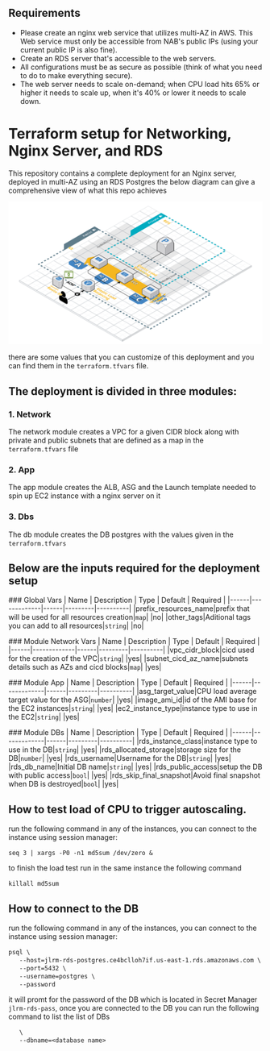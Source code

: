 ## Requirements

- Please create an nginx web service that utilizes multi-AZ in AWS. This Web service must only be accessible from NAB's public IPs (using your current public IP is also fine).
- Create an RDS server that's accessible to the web servers.
- All configurations must be as secure as possible (think of what you need to do to make everything secure).
- The web server needs to scale on-demand; when CPU load hits 65% or higher it needs to scale up, when it's 40% or lower it needs to scale down.


# Terraform setup for Networking, Nginx Server, and RDS

This repository contains a complete deployment for an Nginx server, deployed in multi-AZ using an RDS Postgres the below diagram can give a comprehensive view of what this repo achieves

![Diagram](diagram.png "Diagram")

there are some values that you can customize of this deployment and you can find them in the `terraform.tfvars` file.


## The deployment is divided in three modules:

### 1. Network

The network module creates a VPC for a given CIDR block along with private and public subnets that are defined as a map in the `terraform.tfvars` file

### 2. App

The app module creates the ALB, ASG and the Launch template needed to spin up EC2 instance with a nginx server on it

### 3. Dbs

The db module creates the DB postgres with the values given in the `terraform.tfvars`



## Below are the inputs required for the deployment setup

### Global Vars
| Name | Description | Type | Default | Required |
|------|-------------|------|---------|----------|
|prefix_resources_name|prefix that will be used for all resources creation|`map`| |no|
|other_tags|Aditional tags you can add to all resources|`string`| |no|

### Module Network Vars
| Name | Description | Type | Default | Required |
|------|-------------|------|---------|----------|
|vpc_cidr_block|cicd used for the creation of the VPC|`string`| |yes|
|subnet_cicd_az_name|subnets details such as AZs and cicd blocks|`map`| |yes|


### Module App
| Name | Description | Type | Default | Required |
|------|-------------|------|---------|----------|
|asg_target_value|CPU load average target value for the ASG|`number`| |yes|
|image_ami_id|id of the AMI base for the EC2 instances|`string`| |yes|
|ec2_instance_type|instance type to use in the EC2|`string`| |yes|

### Module DBs
| Name | Description | Type | Default | Required |
|------|-------------|------|---------|----------|
|rds_instance_class|instance type to use in the DB|`string`| |yes|
|rds_allocated_storage|storage size for the DB|`number`| |yes|
|rds_username|Username for the DB|`string`| |yes|
|rds_db_name|Initial DB name|`string`| |yes|
|rds_public_access|setup the DB with public access|`bool`| |yes|
|rds_skip_final_snapshot|Avoid final snapshot when DB is destroyed|`bool`| |yes|



   





## How to test load of CPU to trigger autoscaling.

run the following command in any of the instances, you can connect to the instance using session manager:

```
seq 3 | xargs -P0 -n1 md5sum /dev/zero &
```

to finish the load test run in the same instance the following command

```
killall md5sum
```

## How to connect to the DB

run the following command in any of the instances, you can connect to the instance using session manager:

```
psql \
   --host=jlrm-rds-postgres.ce4bclloh7if.us-east-1.rds.amazonaws.com \
   --port=5432 \
   --username=postgres \
   --password
```

it will promt for the password of the DB which is located in Secret Manager `jlrm-rds-pass`, once you are connected to the DB you can run the following command to list the list of DBs

```
   \
   --dbname=<database name> 
```
